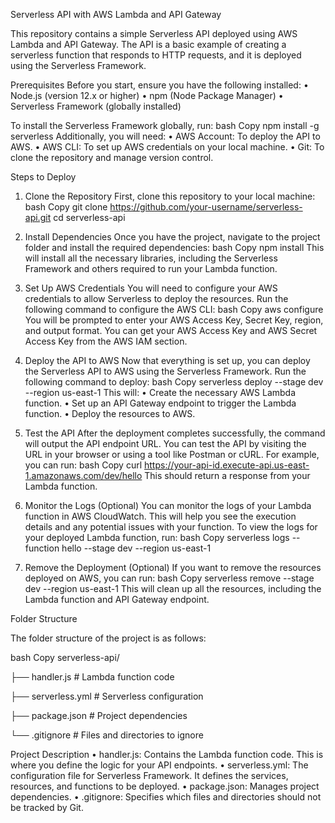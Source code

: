 Serverless API with AWS Lambda and API Gateway


This repository contains a simple Serverless API deployed using AWS Lambda and API Gateway. The API is a basic example of creating a serverless function that responds to HTTP requests, and it is deployed using the Serverless Framework.

Prerequisites
Before you start, ensure you have the following installed:
•	Node.js (version 12.x or higher)
•	npm (Node Package Manager)
•	Serverless Framework (globally installed)


To install the Serverless Framework globally, run:
bash
Copy
npm install -g serverless
Additionally, you will need:
•	AWS Account: To deploy the API to AWS.
•	AWS CLI: To set up AWS credentials on your local machine.
•	Git: To clone the repository and manage version control.


Steps to Deploy

1. Clone the Repository
First, clone this repository to your local machine:
bash
Copy
git clone https://github.com/your-username/serverless-api.git
cd serverless-api

2. Install Dependencies
Once you have the project, navigate to the project folder and install the required dependencies:
bash
Copy
npm install
This will install all the necessary libraries, including the Serverless Framework and others required to run your Lambda function.

3. Set Up AWS Credentials
You will need to configure your AWS credentials to allow Serverless to deploy the resources.
Run the following command to configure the AWS CLI:
bash
Copy
aws configure
You will be prompted to enter your AWS Access Key, Secret Key, region, and output format. You can get your AWS Access Key and AWS Secret Access Key from the AWS IAM section.

4. Deploy the API to AWS
Now that everything is set up, you can deploy the Serverless API to AWS using the Serverless Framework.
Run the following command to deploy:
bash
Copy
serverless deploy --stage dev --region us-east-1
This will:
•	Create the necessary AWS Lambda function.
•	Set up an API Gateway endpoint to trigger the Lambda function.
•	Deploy the resources to AWS.

5. Test the API
After the deployment completes successfully, the command will output the API endpoint URL. You can test the API by visiting the URL in your browser or using a tool like Postman or cURL.
For example, you can run:
bash
Copy
curl https://your-api-id.execute-api.us-east-1.amazonaws.com/dev/hello
This should return a response from your Lambda function.

6. Monitor the Logs (Optional)
You can monitor the logs of your Lambda function in AWS CloudWatch. This will help you see the execution details and any potential issues with your function.
To view the logs for your deployed Lambda function, run:
bash
Copy
serverless logs --function hello --stage dev --region us-east-1

7. Remove the Deployment (Optional)
If you want to remove the resources deployed on AWS, you can run:
bash
Copy
serverless remove --stage dev --region us-east-1
This will clean up all the resources, including the Lambda function and API Gateway endpoint.

Folder Structure

The folder structure of the project is as follows:

bash
Copy
serverless-api/

├── handler.js             # Lambda function code

├── serverless.yml         # Serverless configuration

├── package.json           # Project dependencies

└── .gitignore             # Files and directories to ignore


Project Description
•	handler.js: Contains the Lambda function code. This is where you define the logic for your API endpoints.
•	serverless.yml: The configuration file for Serverless Framework. It defines the services, resources, and functions to be deployed.
•	package.json: Manages project dependencies.
•	.gitignore: Specifies which files and directories should not be tracked by Git.



